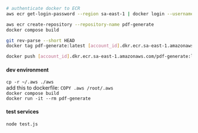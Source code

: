 ```bash
# authenticate docker to ECR
aws ecr get-login-password --region sa-east-1 | docker login --username AWS --password-stdin [account_id].dkr.ecr.sa-east-1.amazonaws.com

aws ecr create-repository --repository-name pdf-generate
docker compose build

git rev-parse --short HEAD
docker tag pdf-generate:latest [account_id].dkr.ecr.sa-east-1.amazonaws.com/pdf-generate:latest

docker push [account_id].dkr.ecr.sa-east-1.amazonaws.com/pdf-generate:latest
```

#### dev environment
`cp -r ~/.aws ./aws`  
add this to dockerfile: `COPY .aws /root/.aws`  
`docker compose build`  
`docker run -it --rm pdf-generate`  

#### test services
`node test.js`
